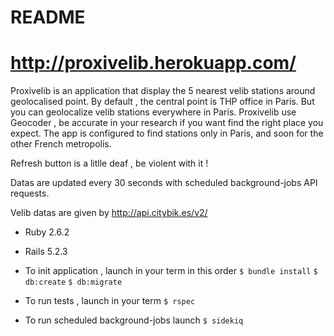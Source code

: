 # README

# http://proxivelib.herokuapp.com/

Proxivelib is an application that display the 5 nearest velib stations around geolocalised point.
By default , the central point is THP office in Paris.
But you can geolocalize velib stations everywhere in Paris.
Proxivelib use Geocoder , be accurate in your research if you want find the right place you expect.
The app is configured to find stations only in Paris, and soon for the other French metropolis.

Refresh button is a litlle deaf , be violent with it !

Datas are updated every 30 seconds with scheduled background-jobs API requests.


Velib datas are given by http://api.citybik.es/v2/

* Ruby 2.6.2
* Rails 5.2.3

* To init application , launch in your term in this order
  `$ bundle install`
  `$ db:create`
  `$ db:migrate`

* To run tests , launch in your term
  `$ rspec`

* To run scheduled background-jobs launch
  `$ sidekiq`
